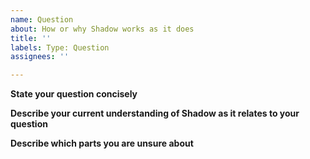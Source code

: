 ```yaml
---
name: Question
about: How or why Shadow works as it does
title: ''
labels: Type: Question
assignees: ''

---
```


**State your question concisely**

**Describe your current understanding of Shadow as it relates to your question**

**Describe which parts you are unsure about**
